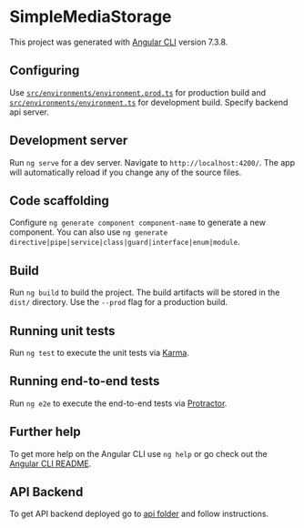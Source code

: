 # SimpleMediaStorage

This project was generated with [Angular CLI](https://github.com/angular/angular-cli) version 7.3.8.

## Configuring

Use [`src/environments/environment.prod.ts`](src/environments/environment.prod.ts) for production build and [`src/environments/environment.ts`](src/environments/environment.ts) for development build.
Specify backend api server.

## Development server

Run `ng serve` for a dev server. Navigate to `http://localhost:4200/`. The app will automatically reload if you change any of the source files.

## Code scaffolding

Configure `ng generate component component-name` to generate a new component. You can also use `ng generate directive|pipe|service|class|guard|interface|enum|module`.

## Build

Run `ng build` to build the project. The build artifacts will be stored in the `dist/` directory. Use the `--prod` flag for a production build.

## Running unit tests

Run `ng test` to execute the unit tests via [Karma](https://karma-runner.github.io).

## Running end-to-end tests

Run `ng e2e` to execute the end-to-end tests via [Protractor](http://www.protractortest.org/).

## Further help

To get more help on the Angular CLI use `ng help` or go check out the [Angular CLI README](https://github.com/angular/angular-cli/blob/master/README.md).

## API Backend

To get API backend deployed go to [api folder](api/) and follow instructions.
